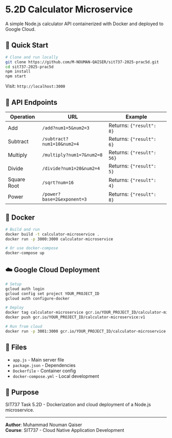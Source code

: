 # 5.2D Calculator Microservice

A simple Node.js calculator API containerized with Docker and deployed to Google Cloud.

## 🚀 Quick Start

```bash
# Clone and run locally
git clone https://github.com/M-NOUMAN-QAISER/sit737-2025-prac5d.git
cd sit737-2025-prac5d
npm install
npm start
```

Visit: `http://localhost:3000`

## 📡 API Endpoints

| Operation | URL | Example |
|-----------|-----|---------|
| Add | `/add?num1=5&num2=3` | Returns: `{"result": 8}` |
| Subtract | `/subtract?num1=10&num2=4` | Returns: `{"result": 6}` |
| Multiply | `/multiply?num1=7&num2=8` | Returns: `{"result": 56}` |
| Divide | `/divide?num1=20&num2=4` | Returns: `{"result": 5}` |
| Square Root | `/sqrt?num=16` | Returns: `{"result": 4}` |
| Power | `/power?base=2&exponent=3` | Returns: `{"result": 8}` |

## 🐳 Docker

```bash
# Build and run
docker build -t calculator-microservice .
docker run -p 3000:3000 calculator-microservice

# Or use docker-compose
docker-compose up
```

## ☁️ Google Cloud Deployment

```bash
# Setup
gcloud auth login
gcloud config set project YOUR_PROJECT_ID
gcloud auth configure-docker

# Deploy
docker tag calculator-microservice gcr.io/YOUR_PROJECT_ID/calculator-microservice:v1
docker push gcr.io/YOUR_PROJECT_ID/calculator-microservice:v1

# Run from cloud
docker run -p 3001:3000 gcr.io/YOUR_PROJECT_ID/calculator-microservice:v1
```

## 📁 Files

- `app.js` - Main server file
- `package.json` - Dependencies
- `Dockerfile` - Container config
- `docker-compose.yml` - Local development

## 🎯 Purpose

SIT737 Task 5.2D - Dockerization and cloud deployment of a Node.js microservice.

---

**Author**: Muhammad Nouman Qaiser  
**Course**: SIT737 - Cloud Native Application Development
